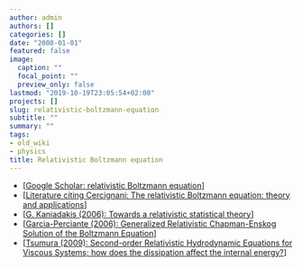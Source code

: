 ```yaml
---
author: admin
authors: []
categories: []
date: "2008-01-01"
featured: false
image:
  caption: ""
  focal_point: ""
  preview_only: false
lastmod: "2019-10-19T23:05:54+02:00"
projects: []
slug: relativistic-boltzmann-equation
subtitle: ""
summary: ""
tags:
- old_wiki
- physics
title: Relativistic Boltzmann equation
---
```

* [[Google Scholar: relativistic Boltzmann equation](http://scholar.google.com/scholar?hl=en&q=relativistic+Boltzmann+equation&btnG=Search)]
* [[Literature citing Cercignani: The relativistic Boltzmann equation: theory and applications](http://scholar.google.com/scholar?cites=17898777462636280261&hl=en)]
* [[G. Kaniadakis (2006): Towards a relativistic statistical theory](http://arxiv.org/abs/hep-th/0601060)]
* [[Garcia-Perciante (2006): Generalized Relativistic Chapman-Enskog Solution of the Boltzmann Equation](http://arxiv.org/abs/0708.3252)]
* [[Tsumura (2009): Second-order Relativistic Hydrodynamic Equations for Viscous Systems; how does the dissipation affect the internal energy?](http://arxiv.org/abs/0906.0079)]